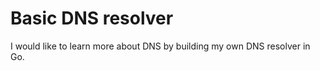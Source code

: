 # Basic DNS resolver

I would like to learn more about DNS by building my own DNS resolver in Go.


